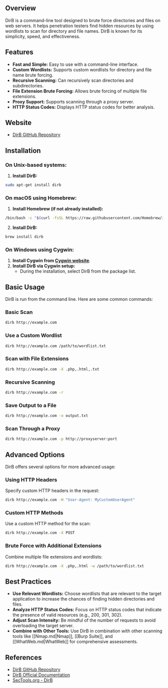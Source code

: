 ## Overview
DirB is a command-line tool designed to brute force directories and files on web servers. It helps penetration testers find hidden resources by using wordlists to scan for directory and file names. DirB is known for its simplicity, speed, and effectiveness.

## Features
- **Fast and Simple:** Easy to use with a command-line interface.
- **Custom Wordlists:** Supports custom wordlists for directory and file name brute forcing.
- **Recursive Scanning:** Can recursively scan directories and subdirectories.
- **File Extension Brute Forcing:** Allows brute forcing of multiple file extensions.
- **Proxy Support:** Supports scanning through a proxy server.
- **HTTP Status Codes:** Displays HTTP status codes for better analysis.

## Website
- [DirB GitHub Repository](https://github.com/v0re/dirb)

## Installation

### On Unix-based systems:
1. **Install DirB:**
```sh
sudo apt-get install dirb
```

### On macOS using Homebrew:
1. **Install Homebrew (if not already installed):**
```sh
/bin/bash -c "$(curl -fsSL https://raw.githubusercontent.com/Homebrew/install/HEAD/install.sh)"
```

2. **Install DirB:**
```sh
brew install dirb
```

### On Windows using Cygwin:
1. **Install Cygwin from [Cygwin website](https://cygwin.com/install.html)**.
2. **Install DirB via Cygwin setup:**
   - During the installation, select DirB from the package list.

## Basic Usage
DirB is run from the command line. Here are some common commands:

### Basic Scan
```sh
dirb http://example.com
```

### Use a Custom Wordlist
```sh
dirb http://example.com /path/to/wordlist.txt
```

### Scan with File Extensions
```sh
dirb http://example.com -X .php,.html,.txt
```

### Recursive Scanning
```sh
dirb http://example.com -r
```

### Save Output to a File
```sh
dirb http://example.com -o output.txt
```

### Scan Through a Proxy
```sh
dirb http://example.com -p http://proxyserver:port
```

## Advanced Options
DirB offers several options for more advanced usage:

### Using HTTP Headers
Specify custom HTTP headers in the request:
```sh
dirb http://example.com -H "User-Agent: MyCustomUserAgent"
```

### Custom HTTP Methods
Use a custom HTTP method for the scan:
```sh
dirb http://example.com -X POST
```

### Brute Force with Additional Extensions
Combine multiple file extensions and wordlists:
```sh
dirb http://example.com -X .php,.html -w /path/to/wordlist.txt
```

## Best Practices
- **Use Relevant Wordlists:** Choose wordlists that are relevant to the target application to increase the chances of finding hidden directories and files.
- **Analyze HTTP Status Codes:** Focus on HTTP status codes that indicate the presence of valid resources (e.g., 200, 301, 302).
- **Adjust Scan Intensity:** Be mindful of the number of requests to avoid overloading the target server.
- **Combine with Other Tools:** Use DirB in combination with other scanning tools like [[Nmap.md|Nmap]], [[Burp Suite]], and [[WhatWeb.md|WhatWeb]] for comprehensive assessments.

## References
- [DirB GitHub Repository](https://github.com/v0re/dirb)
- [DirB Official Documentation](https://tools.kali.org/web-applications/dirb)
- [SecTools.org - DirB](https://sectools.org/tool/dirb/)
